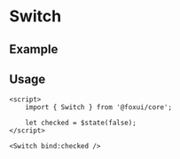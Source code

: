<script>
	import Example from './Example.svelte';
</script>

# Switch

## Example

<Example />

## Usage

```svelte
<script>
	import { Switch } from '@foxui/core';

	let checked = $state(false);
</script>

<Switch bind:checked />
```
